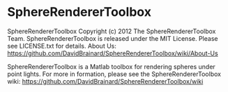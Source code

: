 SphereRendererToolbox
=====================

SphereRendererToolbox Copyright (c) 2012 The SphereRendererToolbox Team.
SphereRendererToolbox is released under the MIT License.
Please see LICENSE.txt for details.
About Us: https://github.com/DavidBrainard/SphereRendererToolbox/wiki/About-Us

SphereRendererToolbox is a Matlab toolbox for rendering spheres under point lights. For more in formation, please see the SphereRendererToolbox wiki: https://github.com/DavidBrainard/SphereRendererToolbox/wiki